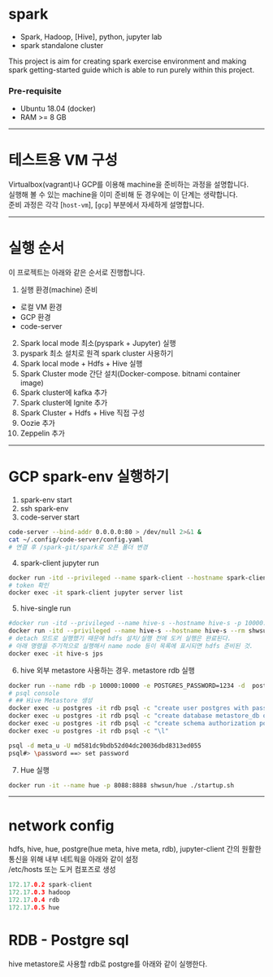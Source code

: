 # spark

- Spark, Hadoop, [Hive], python, jupyter lab  
- spark standalone cluster  
  
This project is aim for creating spark exercise environment and making spark getting-started guide which is able to run purely within this project.  

### Pre-requisite

- Ubuntu 18.04 (docker)
- RAM >= 8 GB  


---  
# 테스트용 VM 구성  
Virtualbox(vagrant)나 GCP를 이용해 machine을 준비하는 과정을 설명합니다.  
실행해 볼 수 있는 machine을 이미 준비해 둔 경우에는 이 단계는 생략합니다.  
준비 과정은 각각 [`host-vm`], [`gcp`] 부분에서 자세하게 설명합니다.  
  
  
---  
# 실행 순서  
이 프로젝트는 아래와 같은 순서로 진행합니다.  
1. 실행 환경(machine) 준비  
 - 로컬 VM 환경  
 - GCP 환경  
 - code-server 
2. Spark local mode 최소(pyspark + Jupyter) 실행  
3. pyspark 최소 설치로 원격 spark cluster 사용하기  
4. Spark local mode + Hdfs + Hive 실행  
5. Spark Cluster mode 간단 설치(Docker-compose. bitnami container image)  
6. Spark cluster에 kafka 추가  
7. Spark cluster에 Ignite 추가  
8. Spark Cluster + Hdfs + Hive 직접 구성  
9. Oozie 추가  
10. Zeppelin 추가  
  
---  
# GCP spark-env 실행하기  
1. spark-env start 
2. ssh spark-env 
3. code-server start 
```bash
code-server --bind-addr 0.0.0.0:80 > /dev/null 2>&1 &  
cat ~/.config/code-server/config.yaml 
# 연결 후 /spark-git/spark로 오픈 폴더 변경  
```
4. spark-client jupyter run   
```bash
docker run -itd --privileged --name spark-client --hostname spark-client --rm -p 8888:8888 -p 4040-4050:4040-4050 -v /spark-git/spark/spark-local/notebooks:/notebooks shwsun/jupyter-spark:1.2
# token 확인 
docker exec -it spark-client jupyter server list
```

5. hive-single run   
```bash
#docker run -itd --privileged --name hive-s --hostname hive-s -p 10000:10000 --rm shwsun/hive-single
docker run -itd --privileged --name hive-s --hostname hive-s --rm shwsun/hive-single
# detach 모드로 실행했기 때문에 hdfs 설치/실행 전에 도커 실행은 완료된다. 
# 아래 명령을 주기적으로 실행해서 name node 등이 목록에 표시되면 hdfs 준비된 것.
docker exec -it hive-s jps 
```
6. hive 외부 metastore 사용하는 경우. metastore rdb 실행  
```bash
docker run --name rdb -p 10000:10000 -e POSTGRES_PASSWORD=1234 -d  postgres:13
# psql console 
# ## Hive Metastore 생성 
docker exec -u postgres -it rdb psql -c "create user postgres with password '1234';"
docker exec -u postgres -it rdb psql -c "create database metastore_db owner=postgres;"
docker exec -u postgres -it rdb psql -c "create schema authorization postgres;"
docker exec -u postgres -it rdb psql -c "\l"

psql -d meta_u -U md581dc9bdb52d04dc20036dbd8313ed055
psql#> \password ==> set password
```
7. Hue 실행  
```bash
docker run -it --name hue -p 8088:8888 shwsun/hue ./startup.sh
```
  
---  
# network config  
hdfs, hive, hue, postgre(hue meta, hive meta, rdb), jupyter-client 간의 원활한 통신을 위해 내부 네트웍을 아래와 같이 설정  
/etc/hosts 또는 도커 컴포즈로 생성  
```h
172.17.0.2 spark-client 
172.17.0.3 hadoop    
172.17.0.4 rdb     
172.17.0.5 hue     
```
  
# RDB - Postgre sql  
hive metastore로 사용할 rdb로 postgre를 아래와 같이 실행한다.  
```bash
```


